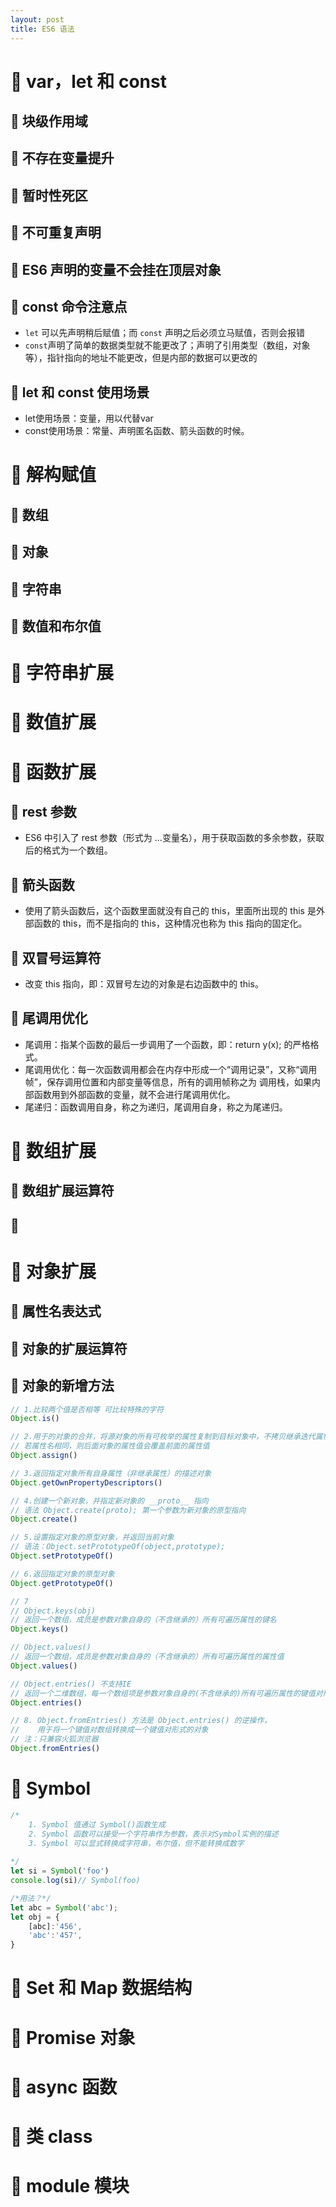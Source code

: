 ```yaml
---
layout: post
title: ES6 语法
---
```


# 📒 var，let 和 const

## 📄 块级作用域

## 📄 不存在变量提升

## 📄 暂时性死区

## 📄 不可重复声明

## 📄 ES6 声明的变量不会挂在顶层对象

## 📄 const 命令注意点

- `let` 可以先声明稍后赋值；而 `const` 声明之后必须立马赋值，否则会报错
- `const`声明了简单的数据类型就不能更改了；声明了引用类型（数组，对象等），指针指向的地址不能更改，但是内部的数据可以更改的

## 📄 let 和 const 使用场景

- let使用场景：变量，用以代替var
- const使用场景：常量、声明匿名函数、箭头函数的时候。


# 📒 解构赋值

## 📄 数组

## 📄 对象

## 📄 字符串

## 📄 数值和布尔值


# 📒 字符串扩展

# 📒 数值扩展

# 📒 函数扩展

## 📄 rest 参数

- ES6 中引入了 rest 参数（形式为 ...变量名），用于获取函数的多余参数，获取后的格式为一个数组。

## 📄 箭头函数

- 使用了箭头函数后，这个函数里面就没有自己的 this，里面所出现的 this 是外部函数的 this，而不是指向的 this，这种情况也称为 this 指向的固定化。

## 📄 双冒号运算符

- 改变 this 指向，即：双冒号左边的对象是右边函数中的 this。

## 📄 尾调用优化

- 尾调用：指某个函数的最后一步调用了一个函数，即：return y(x); 的严格格式。
- 尾调用优化：每一次函数调用都会在内存中形成一个“调用记录”，又称“调用帧”，保存调用位置和内部变量等信息，所有的调用帧称之为 调用栈，如果内部函数用到外部函数的变量，就不会进行尾调用优化。
- 尾递归：函数调用自身，称之为递归，尾调用自身，称之为尾递归。


# 📒 数组扩展

## 📄 数组扩展运算符

## 📄 

# 📒 对象扩展

## 📄 属性名表达式

## 📄 对象的扩展运算符

## 📄 对象的新增方法

```js
// 1.比较两个值是否相等 可比较特殊的字符
Object.is()

// 2.用于的对象的合并，将源对象的所有可枚举的属性复制到目标对象中，不拷贝继承迭代属性
// 若属性名相同，则后面对象的属性值会覆盖前面的属性值
Object.assign()

// 3.返回指定对象所有自身属性（非继承属性）的描述对象
Object.getOwnPropertyDescriptors()

// 4.创建一个新对象，并指定新对象的 __proto__ 指向
// 语法 Object.create(proto); 第一个参数为新对象的原型指向
Object.create()

// 5.设置指定对象的原型对象，并返回当前对象
// 语法：Object.setPrototypeOf(object,prototype);
Object.setPrototypeOf()

// 6.返回指定对象的原型对象
Object.getPrototypeOf()

// 7
// Object.keys(obj) 
// 返回一个数组，成员是参数对象自身的（不含继承的）所有可遍历属性的键名
Object.keys() 

// Object.values()
// 返回一个数组，成员是参数对象自身的（不含继承的）所有可遍历属性的属性值
Object.values() 

// Object.entries() 不支持IE
// 返回一个二维数组，每一个数组项是参数对象自身的(不含继承的)所有可遍历属性的键值对形成的数组，忽略 Symbol
Object.entries()

// 8. Object.fromEntries() 方法是 Object.entries() 的逆操作，
//    用于将一个键值对数组转换成一个键值对形式的对象
// 注：只兼容火狐浏览器
Object.fromEntries()
```
# 📒 Symbol

```js
/*
	1. Symbol 值通过 Symbol()函数生成
	2. Symbol 函数可以接受一个字符串作为参数，表示对Symbol实例的描述
	3. Symbol 可以显式转换成字符串，布尔值，但不能转换成数字
	
*/
let si = Symbol('foo')
console.log(si)// Symbol(foo)

/*用法？*/
let abc = Symbol('abc');
let obj = {
    [abc]:'456',
    'abc':'457',
}

```

# 📒 Set 和 Map 数据结构

# 📒 Promise 对象

# 📒 async 函数

# 📒 类 class 

# 📒 module 模块




